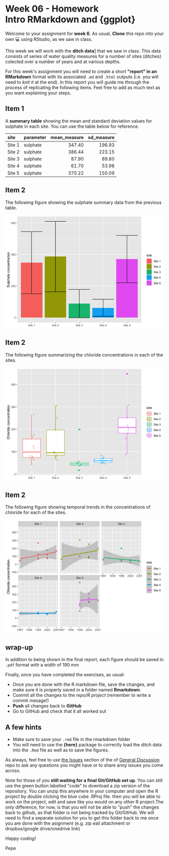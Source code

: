 # Week 06 - Homework <br/> Intro RMarkdown and {ggplot}

Welcome to your assignment for **week 6**. As usual, **Clone** this repo into your own :computer:  using RStudio, as we saw in class.

This week we will work with the **ditch data**[1](https://www.springer.com/gp/book/9780387459677) that we saw in class. This data consists of series of water quality measures for a number of sites (ditches) colected over a number of years and at various depths.

For this week's assignment you will need to create a short **"report" in an RMarkdown** format with its associated `.md` and `.html` outputs (i.e. you will need to *knit it* at the end). In this report you will guide me through the process of replicating the following items. Feel free to add as much text as you want explaining your steps.

## Item 1

A **summary table** showing the mean and standard deviation values for sulphate in each site. You can use the table below for reference.

|site   |parameter | mean_measure| sd_measure|
|:------|:---------|------------:|----------:|
|Site 1 |sulphate  |       347.40|     196.93|
|Site 2 |sulphate  |       386.44|     223.15|
|Site 3 |sulphate  |        87.90|      89.80|
|Site 4 |sulphate  |        61.70|      53.98|
|Site 5 |sulphate  |       370.22|     150.09|


## Item 2

The following figure showing the sulphate summary data from the previous table.

![](figures/figures_to_replicate/Figure_1.png)<!-- -->

## Item 2

The following figure summarizing the chloride concentrations in each of the sites.

![](figures/figures_to_replicate/Figure_2.png)<!-- -->

## Item 2

The following figure showing temporal trends in the concentrations of chloride for each of the sites.

![](figures/figures_to_replicate/Figure_3.png)<!-- -->

## wrap-up

In addition to being shown in the final report, each figure should be saved in `.pdf` format with a width of 190 mm

Finally, once you have completed the exercises, as usual:

- Once you are done with the R markdown file, save the changes, and make sure it is properly saved in a folder named **Rmarkdown**.
- Commit all the changes to the *repo/R project* (remember to write a commit mesage!)
- **Push** all changes back to **GitHub**
- Go to GitHub and check that it all worked out


## A few hints

- Make sure to save your `.rmd` file in the rmarkdown folder
- You will need to use the **{here}** package to correctly load the ditch data into the `.Rmd` file as well as to save the figures.



As always, feel free to use [the Issues](https://github.com/UM-R-for-EnvSci-Registered-Student-2021/General_Discussion/issues) section of the of [General Discussion](https://github.com/UM-R-for-EnvSci-Registered-Student-2021/General_Discussion) repo to ask any questions you might have or to share anny issues you come across. 

Note for those of you **still waiting for a final Git/GitHub set up**. You can still use the green button labelled "code" to download a zip version of the repository. You can unzip this anywhere in your computer and open the R project by double clicking the blue cube .RProj file. then you will be able to work on the project, edit and save like you would on any other R project.The only difference, for now, is that you will not be able to "push" the changes back to github, as that folder is not being tracked by Git/GitHub. We will need to find a separate solution for you to get this folder back to me once you are done with the asignment (e.g. zip eail attachment or dropbox/google drive/onedrive link)

*Happy coding!*

Pepe


